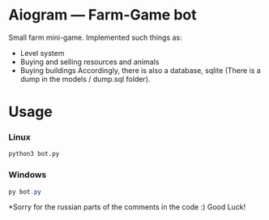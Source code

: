 # Aiogram — Farm-Game bot
Small farm mini-game. Implemented such things as:
* Level system
* Buying and selling resources and animals
* Buying buildings
Accordingly, there is also a database, sqlite (There is a dump in the models / dump.sql folder).

# Usage
### Linux
```bash
python3 bot.py
```
### Windows
```powershell
py bot.py
```

*Sorry for the russian parts of the comments in the code :) Good Luck!
